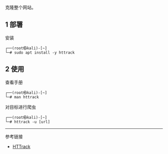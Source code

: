 克隆整个网站。

## 1 部署

安装

```shell
┌──(root㉿kali)-[~]
└─# sudo apt install -y httrack
```

## 2 使用

查看手册

```shell
┌──(root㉿kali)-[~]
└─# man httrack
```

对目标进行爬虫

```shell
┌──(root㉿kali)-[~]
└─# httrack -u [url]
```

---

参考链接

- [HTTrack](https://www.httrack.com/)
